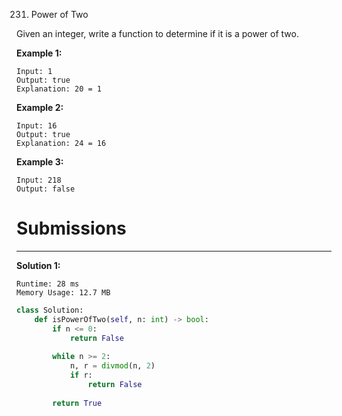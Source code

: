231. Power of Two

Given an integer, write a function to determine if it is a power of two.

**Example 1:**
```
Input: 1
Output: true 
Explanation: 20 = 1
```

**Example 2:**
```
Input: 16
Output: true
Explanation: 24 = 16
```

**Example 3:**
```
Input: 218
Output: false
```

# Submissions
---
**Solution 1:**
```
Runtime: 28 ms
Memory Usage: 12.7 MB
```
```python
class Solution:
    def isPowerOfTwo(self, n: int) -> bool:
        if n <= 0:
            return False
        
        while n >= 2:
            n, r = divmod(n, 2)
            if r:
                return False
        
        return True
```